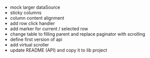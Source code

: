 * mock larger dataSource
* sticky columns
* column content alignment
* add row click handler
* add marker for current / selected row
* change table to filling parent and replace paginator with scrolling
* define first version of api
* add virtual scroller
* update README (API) and copy it to lib project
